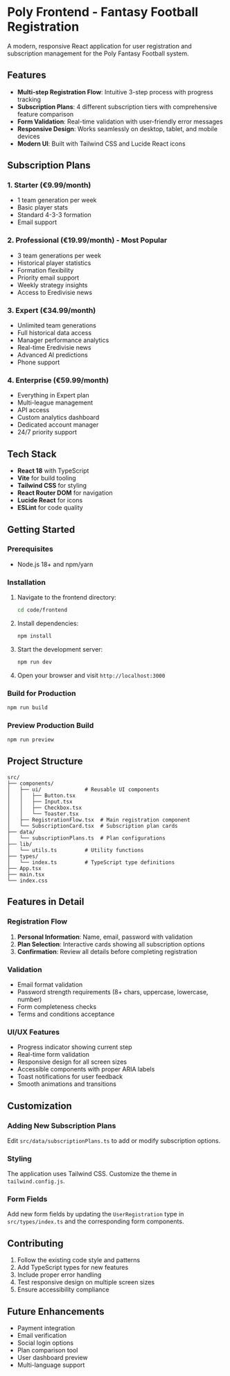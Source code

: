 # Poly Frontend - Fantasy Football Registration

A modern, responsive React application for user registration and subscription management for the Poly Fantasy Football system.

## Features

- **Multi-step Registration Flow**: Intuitive 3-step process with progress tracking
- **Subscription Plans**: 4 different subscription tiers with comprehensive feature comparison
- **Form Validation**: Real-time validation with user-friendly error messages
- **Responsive Design**: Works seamlessly on desktop, tablet, and mobile devices
- **Modern UI**: Built with Tailwind CSS and Lucide React icons

## Subscription Plans

### 1. Starter (€9.99/month)
- 1 team generation per week
- Basic player stats
- Standard 4-3-3 formation
- Email support

### 2. Professional (€19.99/month) - Most Popular
- 3 team generations per week
- Historical player statistics
- Formation flexibility
- Priority email support
- Weekly strategy insights
- Access to Eredivisie news

### 3. Expert (€34.99/month)
- Unlimited team generations
- Full historical data access
- Manager performance analytics
- Real-time Eredivisie news
- Advanced AI predictions
- Phone support

### 4. Enterprise (€59.99/month)
- Everything in Expert plan
- Multi-league management
- API access
- Custom analytics dashboard
- Dedicated account manager
- 24/7 priority support

## Tech Stack

- **React 18** with TypeScript
- **Vite** for build tooling
- **Tailwind CSS** for styling
- **React Router DOM** for navigation
- **Lucide React** for icons
- **ESLint** for code quality

## Getting Started

### Prerequisites
- Node.js 18+ and npm/yarn

### Installation

1. Navigate to the frontend directory:
   ```bash
   cd code/frontend
   ```

2. Install dependencies:
   ```bash
   npm install
   ```

3. Start the development server:
   ```bash
   npm run dev
   ```

4. Open your browser and visit `http://localhost:3000`

### Build for Production

```bash
npm run build
```

### Preview Production Build

```bash
npm run preview
```

## Project Structure

```
src/
├── components/
│   ├── ui/              # Reusable UI components
│   │   ├── Button.tsx
│   │   ├── Input.tsx
│   │   ├── Checkbox.tsx
│   │   └── Toaster.tsx
│   ├── RegistrationFlow.tsx  # Main registration component
│   └── SubscriptionCard.tsx  # Subscription plan cards
├── data/
│   └── subscriptionPlans.ts  # Plan configurations
├── lib/
│   └── utils.ts         # Utility functions
├── types/
│   └── index.ts         # TypeScript type definitions
├── App.tsx
├── main.tsx
└── index.css
```

## Features in Detail

### Registration Flow
1. **Personal Information**: Name, email, password with validation
2. **Plan Selection**: Interactive cards showing all subscription options
3. **Confirmation**: Review all details before completing registration

### Validation
- Email format validation
- Password strength requirements (8+ chars, uppercase, lowercase, number)
- Form completeness checks
- Terms and conditions acceptance

### UI/UX Features
- Progress indicator showing current step
- Real-time form validation
- Responsive design for all screen sizes
- Accessible components with proper ARIA labels
- Toast notifications for user feedback
- Smooth animations and transitions

## Customization

### Adding New Subscription Plans
Edit `src/data/subscriptionPlans.ts` to add or modify subscription options.

### Styling
The application uses Tailwind CSS. Customize the theme in `tailwind.config.js`.

### Form Fields
Add new form fields by updating the `UserRegistration` type in `src/types/index.ts` and the corresponding form components.

## Contributing

1. Follow the existing code style and patterns
2. Add TypeScript types for new features
3. Include proper error handling
4. Test responsive design on multiple screen sizes
5. Ensure accessibility compliance

## Future Enhancements

- Payment integration
- Email verification
- Social login options
- Plan comparison tool
- User dashboard preview
- Multi-language support

